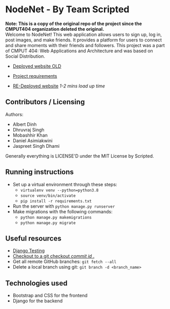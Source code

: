 # NodeNet - By Team Scripted
**Note: This is a copy of the original repo of the project since the CMPUT404 organization deleted the original.**\
Welcome to NodeNet! This web application allows users to sign up, log in, post images, and make friends. 
It provides a platform for users to connect and share moments with their friends and followers.
This project was a part of CMPUT 404: Web Applications and Architecture and was based on Social Distribution. 

- [Deployed website OLD](https://node-net-46d70235bc29.herokuapp.com/nodenet/login/?next=/nodenet/)
- [Project requirements](https://github.com/uofa-cmput404/project-socialdistribution/blob/master/project.org)

- [RE-Deployed website](https://nodenet-fb7f.onrender.com)
  *1-2 mins load up time*
  
## Contributors / Licensing

Authors:

- Albert Dinh
- Dhruvraj Singh
- Mobashhir Khan
- Daniel Asimiakwini
- Jaspreet Singh Dhami

Generally everything is LICENSE'D under the MIT License by Scripted.

## Running instructions

- Set up a virtual environment through these steps:
  - `virtualenv venv --python=python3.8`
  - `source venv/bin/activate`
  - `pip install -r requirements.txt`
- Run the server with `python manage.py runserver`
- Make migrations with the following commands:
  - `python manage.py makemigrations`
  - `python manage.py migrate`

## Useful resources

- [Django Testing](https://docs.djangoproject.com/en/4.2/topics/testing/)
- [Checkout to a git checkout _commit id_ .](https://medium.com/swlh/using-git-how-to-go-back-to-a-previous-commit-8579ccc8180f#:~:text=Go%20back%20to%20the,make%20will%20be%20lost.)
- Get all remote GitHub branches: `git fetch --all`
- Delete a local branch using git: `git branch -d <branch_name>`

## Technologies used

- Bootstrap and CSS for the frontend
- Django for the backend
